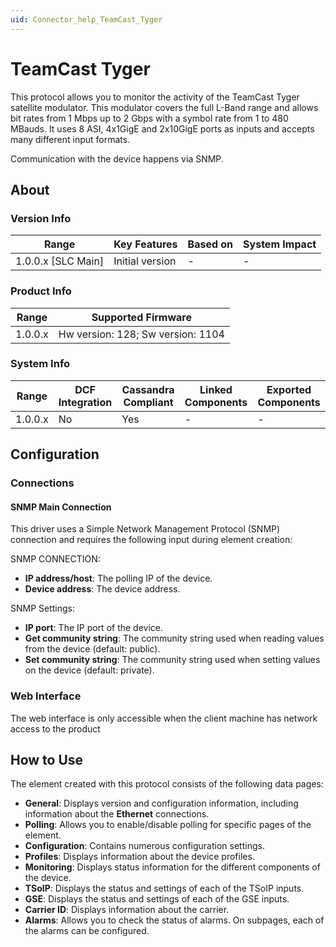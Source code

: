```yaml
---
uid: Connector_help_TeamCast_Tyger
---
```


# TeamCast Tyger

This protocol allows you to monitor the activity of the TeamCast Tyger satellite modulator. This modulator covers the full L-Band range and allows bit rates from 1 Mbps up to 2 Gbps with a symbol rate from 1 to 480 MBauds. It uses 8 ASI, 4x1GigE and 2x10GigE ports as inputs and accepts many different input formats.

Communication with the device happens via SNMP.

## About

### Version Info

| **Range**            | **Key Features** | **Based on** | **System Impact** |
|----------------------|------------------|--------------|-------------------|
| 1.0.0.x \[SLC Main\] | Initial version  | \-           | \-                |

### Product Info

| **Range** | **Supported Firmware**            |
|-----------|-----------------------------------|
| 1.0.0.x   | Hw version: 128; Sw version: 1104 |

### System Info

| **Range** | **DCF Integration** | **Cassandra Compliant** | **Linked Components** | **Exported Components** |
|-----------|---------------------|-------------------------|-----------------------|-------------------------|
| 1.0.0.x   | No                  | Yes                     | \-                    | \-                      |

## Configuration

### Connections

#### SNMP Main Connection

This driver uses a Simple Network Management Protocol (SNMP) connection and requires the following input during element creation:

SNMP CONNECTION:

- **IP address/host**: The polling IP of the device.
- **Device address**: The device address.

SNMP Settings:

- **IP port**: The IP port of the device.
- **Get community string**: The community string used when reading values from the device (default: public).
- **Set community string**: The community string used when setting values on the device (default: private).

### Web Interface

The web interface is only accessible when the client machine has network access to the product

## How to Use

The element created with this protocol consists of the following data pages:

- **General**: Displays version and configuration information, including information about the **Ethernet** connections.
- **Polling**: Allows you to enable/disable polling for specific pages of the element.
- **Configuration**: Contains numerous configuration settings.
- **Profiles**: Displays information about the device profiles.
- **Monitoring**: Displays status information for the different components of the device.
- **TSoIP**: Displays the status and settings of each of the TSoIP inputs.
- **GSE**: Displays the status and settings of each of the GSE inputs.
- **Carrier ID**: Displays information about the carrier.
- **Alarms**: Allows you to check the status of alarms. On subpages, each of the alarms can be configured.
